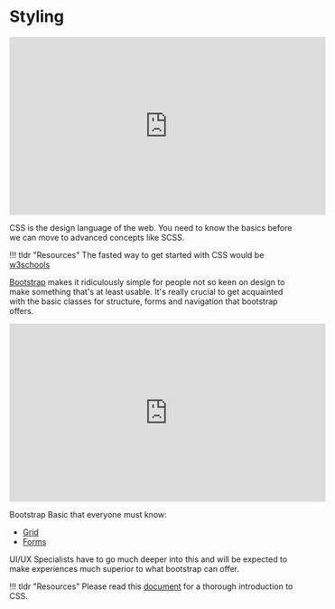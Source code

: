 # Styling 

<iframe width="560" height="315" src="https://www.youtube.com/embed/OEV8gMkCHXQ" title="YouTube video player" frameborder="0" allow="accelerometer; autoplay; clipboard-write; encrypted-media; gyroscope; picture-in-picture" allowfullscreen></iframe>

CSS is the design language of the web. You need to know the basics before we can move to advanced concepts like SCSS.

!!! tldr "Resources"
    The fasted way to get started with CSS would be <a target="_blank" href="https://www.w3schools.com/css/default.asp" target="_blank">w3schools</a>


<a target="_blank" href="https://getbootstrap.com/docs/5.0/getting-started/introduction/" target="_blank">Bootstrap</a> makes it ridiculously simple for people not so keen on design to make something that's at least usable. It's really crucial to get acquainted with the basic classes for structure, forms and navigation that bootstrap offers.

<iframe width="560" height="315" src="https://www.youtube.com/embed/4sosXZsdy-s" title="YouTube video player" frameborder="0" allow="accelerometer; autoplay; clipboard-write; encrypted-media; gyroscope; picture-in-picture" allowfullscreen></iframe>

Bootstrap Basic that everyone must know:

- <a target="_blank" href="https://getbootstrap.com/docs/5.0/layout/grid/" target="_blank">Grid</a>
- <a target="_blank" href="https://getbootstrap.com/docs/5.0/forms/overview/" target="_blank">Forms</a>


UI/UX Specialists have to go much deeper into this and will be expected to make experiences much superior to what bootstrap can offer.

!!! tldr "Resources"
    Please read this <a target="_blank" href="https://developer.mozilla.org/en-US/docs/Learn/CSS/First_steps" target="_blank">document</a> for a thorough introduction to CSS.